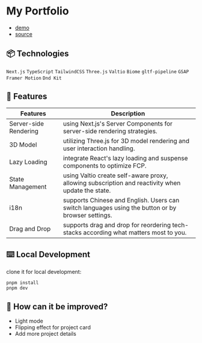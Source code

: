 # My Portfolio

- [demo](https://jerrytech.vercel.app/)
- [source](https://github.com/jerryhuangyu/jerrytech)

## 📦 Technologies

`Next.js` `TypeScript` `TailwindCSS` `Three.js` `Valtio` `Biome` `gltf-pipeline` `GSAP` `Framer Motion` `Dnd Kit`

## 🦄 Features


| Features                 | Description                                                                                              |
| ------------------------ | -------------------------------------------------------------------------------------------------------- |
| Server-side Rendering    | using Next.js's Server Components for server-side rendering strategies.                                  |
| 3D Model                 | utilizing Three.js for 3D model rendering and user interaction handling.                                 |
| Lazy Loading             | integrate React's lazy loading and suspense components to optimize FCP.                                  |
| State Management         | using Valtio create self-aware proxy, allowing subscription and reactivity when update the state.        |
| i18n                     | supports Chinese and English. Users can switch languages using the button or by browser settings.        |
| Drag and Drop            | supports drag and drop for reordering tech-stacks according what matters most to you.                    |

## ⌨️ Local Development

clone it for local development:

```shell
pnpm install
pnpm dev
```

## 💭 How can it be improved?

- Light mode
- Flipping effect for project card
- Add more project details
